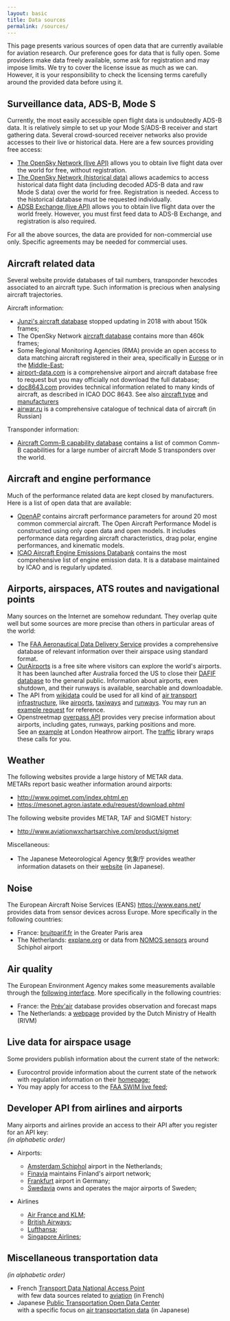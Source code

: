 ```yaml
---
layout: basic
title: Data sources
permalink: /sources/
---
```


This page presents various sources of open data that are currently available for aviation research. Our preference goes for data that is fully open. Some providers make data freely available, some ask for registration and may impose limits. We try to cover the license issue as much as we can. However, it is your responsibility to check the licensing terms carefully around the provided data before using it.

## <i class="fas fa-satellite-dish"></i> Surveillance data, ADS-B, Mode S

Currently, the most easily accessible open flight data is undoubtedly ADS-B data. It is relatively simple to set up your Mode S/ADS-B receiver and start gathering data. Several crowd-sourced receiver networks also provide accesses to their live or historical data. Here are a few sources providing free access:

- [The OpenSky Network (live API)](https://opensky-network.org/apidoc/) allows you to obtain live flight data over the world for free, without registration.
- [The OpenSky Network (historical data)](https://opensky-network.org/data/impala) allows academics to access historical data flight data (including decoded ADS-B data and raw Mode S data) over the world for free. Registration is needed. Access to the historical database must be requested individually.
- [ADSB Exchange (live API)](https://www.adsbexchange.com/data/) allows you to obtain live flight data over the world freely. However, you must first feed data to ADS-B Exchange, and registration is also required.

For all the above sources, the data are provided for non-commercial use only. Specific agreements may be needed for commercial uses.

## <i class="fas fa-plane"></i> Aircraft related data

Several website provide databases of tail numbers, transponder hexcodes associated to an aircraft type. Such information is precious when analysing aircraft trajectories.

Aircraft information:

- [Junzi's aircraft database](https://junzis.com/adb/) stopped updating in 2018 with about 150k frames;
- The OpenSky Network [aircraft database](https://opensky-network.org/aircraft-database) contains more than 460k frames;
- Some Regional Monitoring Agencies (RMA) provide an open access to data matching aircraft registered in their area, specifically in [Europe](https://www.eurocontrol.int/rmalive/operatorList.do) or in the [Middle-East](midrma.com/en/rvsm);
- [airport-data.com](http://www.airport-data.com/api/doc.php) is a comprehensive airport and aircraft database free to request but you may officially not download the full database;
- [doc8643.com](https://doc8643.com/) provides technical information related to many kinds of aircraft, as described in ICAO DOC 8643. See also [aircraft type](https://www.icao.int/publications/DOC8643/Pages/Search.aspx) and [manufacturers](https://www.icao.int/publications/DOC8643/Pages/Manufacturers.aspx)
- [airwar.ru](http://airwar.ru/) is a comprehensive catalogue of technical data of aircraft (in Russian)

Transponder information:
- [Aircraft Comm-B capability database](https://github.com/junzis/gicb-db) contains a list of common Comm-B capabilities for a large number of aircraft Mode S transponders over the world.

## <i class="fas fa-rocket"></i> Aircraft and engine performance

Much of the performance related data are kept closed by manufacturers. Here is a list of open data that are available:

- [OpenAP](https://github.com/junzis/openap/) contains aircraft performance parameters for around 20 most common commercial aircraft. The Open Aircraft Performance Model is constructed using only open data and open models. It includes performance data regarding aircraft characteristics, drag polar, engine performances, and kinematic models.
- [ICAO Aircraft Engine Emissions Databank](https://www.easa.europa.eu/easa-and-you/environment/icao-aircraft-engine-emissions-databank) contains the most comprehensive list of engine emission data. It is a database maintained by ICAO and is regularly updated.

## <i class="fas fa-globe"></i> Airports, airspaces, ATS routes and navigational points

Many sources on the Internet are somehow redundant. They overlap quite well but some sources are more precise than others in particular areas of the world:

- The [FAA Aeronautical Data Delivery Service](https://adds-faa.opendata.arcgis.com/) provides a comprehensive database of relevant information over their airspace using standard format.
- [OurAirports](https://ourairports.com/) is a free site where visitors can explore the world's airports. It has been launched after Australia forced the US to close their [DAFIF database](https://en.wikipedia.org/wiki/DAFIF) to the general public. Information about airports, even shutdown, and their runways is available, searchable and downloadable.
- The API from [wikidata](https://www.wikidata.org/) could be used for all kind of
  [air transport infrastructure](https://commons.wikimedia.org/wiki/Category:Air_transport_infrastructure), like [airports](https://commons.wikimedia.org/wiki/Category:Airports), [taxiways](https://commons.wikimedia.org/wiki/Category:Taxiways) and [runways](https://commons.wikimedia.org/wiki/Category:Runways). You may run an [example request](https://w.wiki/FyU) for reference.
- Openstreetmap [overpass API](https://wiki.openstreetmap.org/wiki/Overpass_API) provides very precise information about airports, including gates, runways, parking positions and more.  
  See an [example](https://www.openstreetmap.org/node/4079636007#map=17/51.47123/-0.45934&layers=TD) at London Heathrow airport. The [traffic](https://traffic-viz.github.io/) library wraps these calls for you.

## <i class="fas fa-umbrella"></i> Weather

The following websites provide a large history of METAR data.  
METARs report basic weather information around airports:
- <http://www.ogimet.com/index.phtml.en>
- <https://mesonet.agron.iastate.edu/request/download.phtml>

The following website provides METAR, TAF and SIGMET history:
- <http://www.aviationwxchartsarchive.com/product/sigmet>

Miscellaneous:
- The Japanese Meteorological Agency 気象庁 provides weather information datasets on their [website](https://www.data.jma.go.jp/developer/index.html) (in Japanese).


## <i class="fas fa-headphones"></i> Noise

The European Aircraft Noise Services (EANS) <https://www.eans.net/> provides data from sensor devices across Europe. More specifically in the following countries:

- France: [bruitparif.fr](https://rumeur.bruitparif.fr/) in the Greater Paris area
- The Netherlands: [explane.org](https://reports.explane.org/nl/) or data from [NOMOS sensors](https://noiselab.casper.aero/ams/#page=actual) around Schiphol airport

## <i class="fas fa-smog"></i> Air quality

The European Environment Agency makes some measurements available through the [following interface](http://discomap.eea.europa.eu/map/fme/AirQualityExport.htm). More specifically in the following countries:

- France: the [Prév'air](http://www2.prevair.org/) database provides observation and forecast maps
- The Netherlands: a [webpage](https://www.luchtmeetnet.nl/) provided by the Dutch Ministry of Health (RIVM)


## <i class="fas fa-desktop"></i> Live data for airspace usage

Some providers publish information about the current state of the network:
- Eurocontrol provide information about the current state of the network with regulation information on their [homepage](https://www.eurocontrol.int/);
- You may apply for access to the [FAA SWIM live feed](https://scds.swim.faa.gov/);

## <i class="fas fa-plane-departure"></i> Developer API from airlines and airports

Many airports and airlines provide an access to their API after you register for an API key:  
*(in alphabetic order)*

- Airports:
    - [Amsterdam Schiphol](https://developer.schiphol.nl/) airport in the Netherlands;
    - [Finavia](https://developer.finavia.fi/) maintains Finland's airport network;
    - [Frankfurt](https://developer.fraport.de/) airport in Germany;
    - [Swedavia](https://apideveloper.swedavia.se/) owns and operates the major airports of Sweden;

- Airlines
    - [Air France and KLM](https://developer.airfranceklm.com/);
    - [British Airways](https://developer.iairgroup.com/british_airways);
    - [Lufthansa](https://developer.lufthansa.com/);
    - [Singapore Airlines](https://developer.singaporeair.com/docs/Flight_Status/);

## <i class="fas fa-subway"></i> Miscellaneous transportation data

*(in alphabetic order)*

- French [Transport Data National Access Point](https://transport.data.gouv.fr/)  
  with few data sources related to [aviation](https://transport.data.gouv.fr/datasets?type=air-transport) (in French)
- Japanese [Public Transportation Open Data Center](https://www.odpt.org/)  
  with a specific focus on [air transportation data](https://ckan.odpt.org/dataset?tags=%E8%88%AA%E7%A9%BA) (in Japanese)
